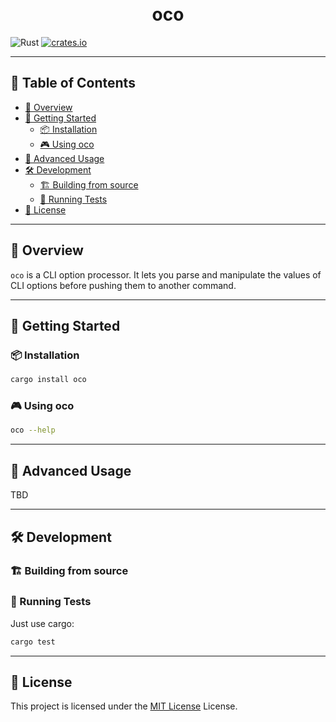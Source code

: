 
<div align="center">
<h1 align="center">
<br>oco
</h1>
</div>

![Rust](https://img.shields.io/badge/Rust-000000.svg?style&logo=Rust&logoColor=white)
[![crates.io](https://img.shields.io/crates/v/oco.svg?colorB=51b6d2)](https://crates.io/crates/oco)

---

## 📒 Table of Contents
- [📍 Overview](#-overview)
- [🚀 Getting Started](#-getting-started)
    - [📦 Installation](#-installation)
    - [🎮 Using oco](#-using-oco)
- [📖 Advanced Usage](#-advanced-usage)
- [🛠 Development](#-development)
    - [🏗️ Building from source](#-building-from-source)
    - [🧪 Running Tests](#-running-tests)
- [📄 License](#-license)

---


## 📍 Overview

`oco` is a CLI option processor. It lets you parse and manipulate the values of
CLI options before pushing them to another command.

---

## 🚀 Getting Started

### 📦 Installation

```sh
cargo install oco
```

### 🎮 Using oco

```sh
oco --help
```

---

## 📖 Advanced Usage

TBD

---

## 🛠 Development

### 🏗 Building from source

### 🧪 Running Tests

Just use cargo:
```sh
cargo test
```

---

## 📄 License

This project is licensed under the [MIT License](LICENSE) License.
